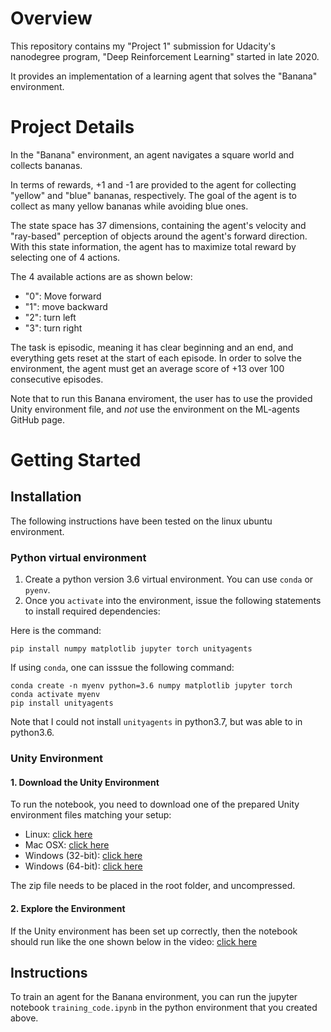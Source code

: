 
# Overview

This repository contains my "Project 1" submission for Udacity's nanodegree program, "Deep Reinforcement Learning" started in late 2020.

It provides an implementation of a learning agent that solves the "Banana" environment.


# Project Details

In the "Banana" environment, an agent navigates a square world and collects bananas.

In terms of rewards, +1 and -1 are provided to the agent for collecting "yellow" and "blue" bananas, respectively.
The goal of the agent is to collect as many yellow bananas while avoiding blue ones.

The state space has 37 dimensions, containing the agent's velocity and "ray-based" perception
of objects around the agent's forward direction.
With this state information, the agent has to maximize total reward by selecting one of 4 actions.

The 4 available actions are as shown below:
- "0": Move forward
- "1": move backward
- "2": turn left
- "3": turn right

The task is episodic, meaning it has clear beginning and an end, and everything gets reset at the start of each episode.
In order to solve the environment, the agent must get an average score of +13 over 100 consecutive episodes.

Note that to run this Banana enviroment, the user has to use the provided Unity environment file, and *not* use the environment on the ML-agents GitHub page.


# Getting Started

## Installation
The following instructions have been tested on the linux ubuntu environment.

### Python virtual environment
1. Create a python version 3.6 virtual environment. You can use `conda` or `pyenv`.
2. Once you `activate` into the environment, issue the following statements to install required dependencies:

Here is the command:

    pip install numpy matplotlib jupyter torch unityagents

If using `conda`, one can isssue the following command:

    conda create -n myenv python=3.6 numpy matplotlib jupyter torch
    conda activate myenv
    pip install unityagents

Note that I could not install `unityagents` in python3.7, but was able to in python3.6.

### Unity Environment

#### 1. Download the Unity Environment

To run the notebook, you need to download one of the prepared Unity environment files matching your setup:

- Linux: [click here](https://s3-us-west-1.amazonaws.com/udacity-drlnd/P1/Banana/Banana_Linux.zip)
- Mac OSX: [click here](https://s3-us-west-1.amazonaws.com/udacity-drlnd/P1/Banana/Banana.app.zip)
- Windows (32-bit): [click here](https://s3-us-west-1.amazonaws.com/udacity-drlnd/P1/Banana/Banana_Windows_x86.zip)
- Windows (64-bit): [click here](https://s3-us-west-1.amazonaws.com/udacity-drlnd/P1/Banana/Banana_Windows_x86_64.zip)

The zip file needs to be placed in the root folder, and uncompressed.

#### 2. Explore the Environment

If the Unity environment has been set up correctly, then the notebook should 
run like the one shown below in the video: [click here](https://www.youtube.com/watch?v=ltz2GhFv04A)

## Instructions

To train an agent for the Banana environment, you can run the jupyter 
notebook `training_code.ipynb` in the python environment that you created above.


